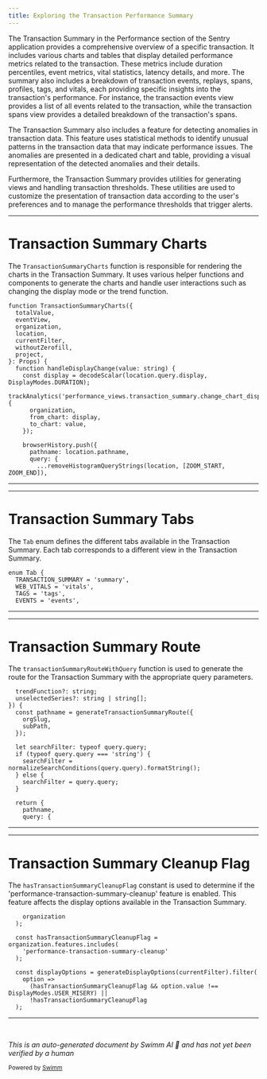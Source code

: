 ```yaml
---
title: Exploring the Transaction Performance Summary
---
```

The Transaction Summary in the Performance section of the Sentry application provides a comprehensive overview of a specific transaction. It includes various charts and tables that display detailed performance metrics related to the transaction. These metrics include duration percentiles, event metrics, vital statistics, latency details, and more. The summary also includes a breakdown of transaction events, replays, spans, profiles, tags, and vitals, each providing specific insights into the transaction's performance. For instance, the transaction events view provides a list of all events related to the transaction, while the transaction spans view provides a detailed breakdown of the transaction's spans.

The Transaction Summary also includes a feature for detecting anomalies in transaction data. This feature uses statistical methods to identify unusual patterns in the transaction data that may indicate performance issues. The anomalies are presented in a dedicated chart and table, providing a visual representation of the detected anomalies and their details.

Furthermore, the Transaction Summary provides utilities for generating views and handling transaction thresholds. These utilities are used to customize the presentation of transaction data according to the user's preferences and to manage the performance thresholds that trigger alerts.

<SwmSnippet path="/static/app/views/performance/transactionSummary/transactionOverview/charts.tsx" line="83">

---

# Transaction Summary Charts

The `TransactionSummaryCharts` function is responsible for rendering the charts in the Transaction Summary. It uses various helper functions and components to generate the charts and handle user interactions such as changing the display mode or the trend function.

```tsx
function TransactionSummaryCharts({
  totalValue,
  eventView,
  organization,
  location,
  currentFilter,
  withoutZerofill,
  project,
}: Props) {
  function handleDisplayChange(value: string) {
    const display = decodeScalar(location.query.display, DisplayModes.DURATION);
    trackAnalytics('performance_views.transaction_summary.change_chart_display', {
      organization,
      from_chart: display,
      to_chart: value,
    });

    browserHistory.push({
      pathname: location.pathname,
      query: {
        ...removeHistogramQueryStrings(location, [ZOOM_START, ZOOM_END]),
```

---

</SwmSnippet>

<SwmSnippet path="/static/app/views/performance/transactionSummary/tabs.tsx" line="1">

---

# Transaction Summary Tabs

The `Tab` enum defines the different tabs available in the Transaction Summary. Each tab corresponds to a different view in the Transaction Summary.

```tsx
enum Tab {
  TRANSACTION_SUMMARY = 'summary',
  WEB_VITALS = 'vitals',
  TAGS = 'tags',
  EVENTS = 'events',
```

---

</SwmSnippet>

<SwmSnippet path="/static/app/views/performance/transactionSummary/utils.tsx" line="89">

---

# Transaction Summary Route

The `transactionSummaryRouteWithQuery` function is used to generate the route for the Transaction Summary with the appropriate query parameters.

```tsx
  trendFunction?: string;
  unselectedSeries?: string | string[];
}) {
  const pathname = generateTransactionSummaryRoute({
    orgSlug,
    subPath,
  });

  let searchFilter: typeof query.query;
  if (typeof query.query === 'string') {
    searchFilter = normalizeSearchConditions(query.query).formatString();
  } else {
    searchFilter = query.query;
  }

  return {
    pathname,
    query: {
```

---

</SwmSnippet>

<SwmSnippet path="/static/app/views/performance/transactionSummary/transactionOverview/charts.tsx" line="174">

---

# Transaction Summary Cleanup Flag

The `hasTransactionSummaryCleanupFlag` constant is used to determine if the 'performance-transaction-summary-cleanup' feature is enabled. This feature affects the display options available in the Transaction Summary.

```tsx
    organization
  );

  const hasTransactionSummaryCleanupFlag = organization.features.includes(
    'performance-transaction-summary-cleanup'
  );

  const displayOptions = generateDisplayOptions(currentFilter).filter(
    option =>
      (hasTransactionSummaryCleanupFlag && option.value !== DisplayModes.USER_MISERY) ||
      !hasTransactionSummaryCleanupFlag
  );
```

---

</SwmSnippet>

&nbsp;

*This is an auto-generated document by Swimm AI 🌊 and has not yet been verified by a human*

<SwmMeta version="3.0.0" repo-id="Z2l0aHViJTNBJTNBc2VudHJ5LWRlbW8lM0ElM0FTd2ltbS1EZW1v" repo-name="sentry-demo" doc-type="overview"><sup>Powered by [Swimm](/)</sup></SwmMeta>
